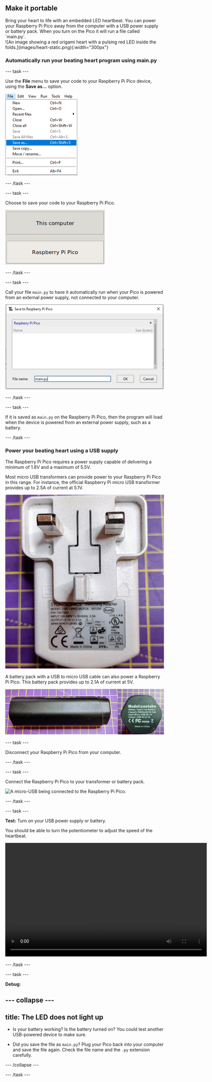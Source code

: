 ## Make it portable

<div style="display: flex; flex-wrap: wrap">
<div style="flex-basis: 200px; flex-grow: 1; margin-right: 15px;">
Bring your heart to life with an embedded LED heartbeat. You can power your Raspberry Pi Pico away from the computer with a USB power supply or battery pack. When you turn on the Pico it will run a file called `main.py`. 
</div>
<div>
![An image showing a red origami heart with a pulsing red LED inside the folds.](images/heart-static.png){:width="300px"}
</div>
</div>


### Automatically run your beating heart program using main.py

--- task ---

Use the **File** menu to save your code to your Raspberry Pi Pico device, using the **Save as...** option.

![The file menu in Thonny shown, with the Save As option highlighted.](images/file_menu.png)

--- /task ---

--- task ---

Choose to save your code to your Raspberry Pi Pico.

![Option to choose to save on the computer or on the Pico shown.](images/save_to_pico.png)

--- /task ---

--- task ---

Call your file `main.py` to have it automatically run when your Pico is powered from an external power supply, not connected to your computer.

![The Save menu option, with main.py chosen as a filename.](images/main.png)

--- /task ---

--- task ---

If it is saved as `main.py` on the Raspberry Pi Pico, then the program will load when the device is powered from an external power supply, such as a battery.

--- /task ---

### Power your beating heart using a USB supply

The Raspberry Pi Pico requires a power supply capable of delivering a minimum of 1.8V and a maximum of 5.5V.

Most micro USB transformers can provide power to your Raspberry Pi Pico in this range. For instance, the official Raspberry Pi micro USB transformer provides up to 2.5A of current at 5.1V.

![Official Raspberry Pi power supply shown from the pin side.](images/transformer.png)

A battery pack with a USB to micro USB cable can also power a Raspberry Pi Pico. This battery pack provides up to 2.1A of current at 5V.

![A generic battery pack showing the side and the technical specifications.](images/battery_pack.png)

--- task ---

Disconnect your Raspberry Pi Pico from your computer. 

--- /task ---

--- task ---

Connect the Raspberry Pi Pico to your transformer or battery pack.

![A micro-USB being connected to the Raspberry Pi Pico.](images/connect-micro-usb.gif)

--- /task ---

--- task ---

**Test:** Turn on your USB power supply or battery. 

You should be able to turn the potentiometer to adjust the speed of the heartbeat. 

<video width="640" height="360" controls>
<source src="images/beating-heart.mp4" type="video/mp4">
Your browser does not support WebM video, try FireFox or Chrome
</video>

--- /task ---

--- task ---

**Debug:**

--- collapse ---
---
title: The LED does not light up
---

+ Is your battery working? Is the battery turned on? You could test another USB-powered device to make sure. 

+ Did you save the file as `main.py`? Plug your Pico back into your computer and save the file again. Check the file name and the `.py` extension carefully.

--- /collapse ---

--- /task ---


